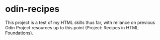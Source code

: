 # odin-recipes

This project is a test of my HTML skills thus far, with reliance on previous Odin Project resources up to this point (Project: Recipes in HTML Foundations).

